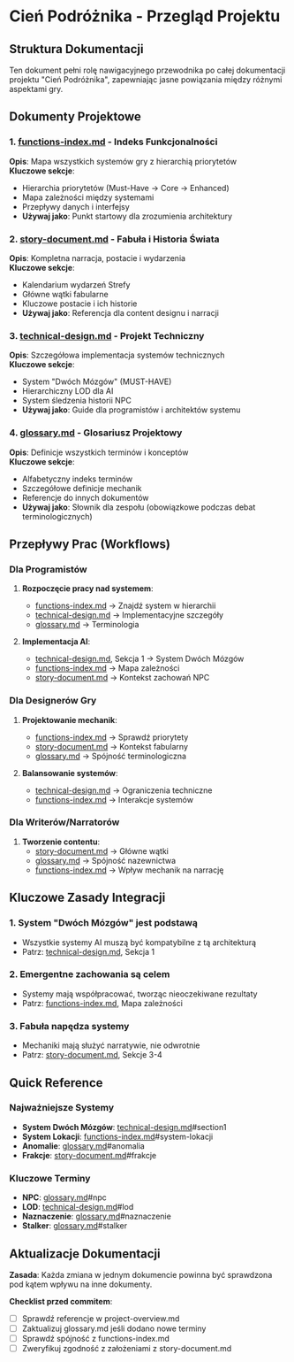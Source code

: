 # Cień Podróżnika - Przegląd Projektu

## Struktura Dokumentacji

Ten dokument pełni rolę nawigacyjnego przewodnika po całej dokumentacji projektu "Cień Podróżnika", zapewniając jasne powiązania między różnymi aspektami gry.

## Dokumenty Projektowe

### 1. [functions-index.md](functions-index.md) - Indeks Funkcjonalności
**Opis**: Mapa wszystkich systemów gry z hierarchią priorytetów  
**Kluczowe sekcje**:
- Hierarchia priorytetów (Must-Have → Core → Enhanced)
- Mapa zależności między systemami
- Przepływy danych i interfejsy
- **Używaj jako**: Punkt startowy dla zrozumienia architektury

### 2. [story-document.md](story-document.md) - Fabuła i Historia Świata
**Opis**: Kompletna narracja, postacie i wydarzenia  
**Kluczowe sekcje**:
- Kalendarium wydarzeń Strefy
- Główne wątki fabularne
- Kluczowe postacie i ich historie
- **Używaj jako**: Referencja dla content designu i narracji

### 3. [technical-design.md](technical-design.md) - Projekt Techniczny
**Opis**: Szczegółowa implementacja systemów technicznych  
**Kluczowe sekcje**:
- System "Dwóch Mózgów" (MUST-HAVE)
- Hierarchiczny LOD dla AI
- System śledzenia historii NPC
- **Używaj jako**: Guide dla programistów i architektów systemu

### 4. [glossary.md](glossary.md) - Glosariusz Projektowy
**Opis**: Definicje wszystkich terminów i konceptów  
**Kluczowe sekcje**:
- Alfabetyczny indeks terminów
- Szczegółowe definicje mechanik
- Referencje do innych dokumentów
- **Używaj jako**: Słownik dla zespołu (obowiązkowe podczas debat terminologicznych)

## Przepływy Prac (Workflows)

### Dla Programistów
1. **Rozpoczęcie pracy nad systemem**:
   - [functions-index.md](functions-index.md) → Znajdź system w hierarchii  
   - [technical-design.md](technical-design.md) → Implementacyjne szczegóły  
   - [glossary.md](glossary.md) → Terminologia  

2. **Implementacja AI**:
   - [technical-design.md](technical-design.md), Sekcja 1 → System Dwóch Mózgów  
   - [functions-index.md](functions-index.md) → Mapa zależności  
   - [story-document.md](story-document.md) → Kontekst zachowań NPC  

### Dla Designerów Gry
1. **Projektowanie mechanik**:
   - [functions-index.md](functions-index.md) → Sprawdź priorytety  
   - [story-document.md](story-document.md) → Kontekst fabularny  
   - [glossary.md](glossary.md) → Spójność terminologiczna  

2. **Balansowanie systemów**:
   - [technical-design.md](technical-design.md) → Ograniczenia techniczne  
   - [functions-index.md](functions-index.md) → Interakcje systemów  

### Dla Writerów/Narratorów
1. **Tworzenie contentu**:
   - [story-document.md](story-document.md) → Główne wątki  
   - [glossary.md](glossary.md) → Spójność nazewnictwa  
   - [functions-index.md](functions-index.md) → Wpływ mechanik na narrację  

## Kluczowe Zasady Integracji

### 1. **System "Dwóch Mózgów" jest podstawą**
- Wszystkie systemy AI muszą być kompatybilne z tą architekturą
- Patrz: [technical-design.md](technical-design.md), Sekcja 1

### 2. **Emergentne zachowania są celem**
- Systemy mają współpracować, tworząc nieoczekiwane rezultaty
- Patrz: [functions-index.md](functions-index.md), Mapa zależności

### 3. **Fabuła napędza systemy**
- Mechaniki mają służyć narratywie, nie odwrotnie
- Patrz: [story-document.md](story-document.md), Sekcje 3-4

## Quick Reference

### Najważniejsze Systemy
- **System Dwóch Mózgów**: [technical-design.md](technical-design.md)#section1
- **System Lokacji**: [functions-index.md](functions-index.md)#system-lokacji  
- **Anomalie**: [glossary.md](glossary.md)#anomalia
- **Frakcje**: [story-document.md](story-document.md)#frakcje

### Kluczowe Terminy
- **NPC**: [glossary.md](glossary.md)#npc
- **LOD**: [technical-design.md](technical-design.md)#lod
- **Naznaczenie**: [glossary.md](glossary.md)#naznaczenie  
- **Stalker**: [glossary.md](glossary.md)#stalker

## Aktualizacje Dokumentacji

**Zasada**: Każda zmiana w jednym dokumencie powinna być sprawdzona pod kątem wpływu na inne dokumenty.

**Checklist przed commitem**:
- [ ] Sprawdź referencje w project-overview.md
- [ ] Zaktualizuj glossary.md jeśli dodano nowe terminy
- [ ] Sprawdź spójność z functions-index.md
- [ ] Zweryfikuj zgodność z założeniami z story-document.md